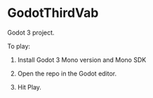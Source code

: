 # GodotThirdVab

Godot 3 project.

To play:

1. Install Godot 3 Mono version and Mono SDK

2. Open the repo in the Godot editor.

3. Hit Play.
